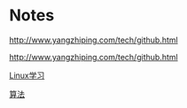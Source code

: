 Notes
=====

http://www.yangzhiping.com/tech/github.html

http://www.yangzhiping.com/tech/github.html

[Linux学习](linux)

[算法](algorithmic)
